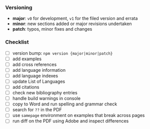 ### Versioning
- **major**: `v0` for development, `v1` for the filed version and errata
- **minor**: new sections added or major revisions undertaken
- **patch**: typos, minor fixes and changes

### Checklist
- [ ] version bump: `npm version {major|minor|patch}`
- [ ] add examples
- [ ] add cross references
- [ ] add language information
- [ ] add language indexes
- [ ] update List of Languages
- [ ] add citations
- [ ] check new bibliography entries
- [ ] handle build warnings in console
- [ ] copy to Word and run spelling and grammar check
- [ ] search for `??` in the PDF
- [ ] use `samepage` environment on examples that break across pages
- [ ] run diff on the PDF using Adobe and inspect differences
